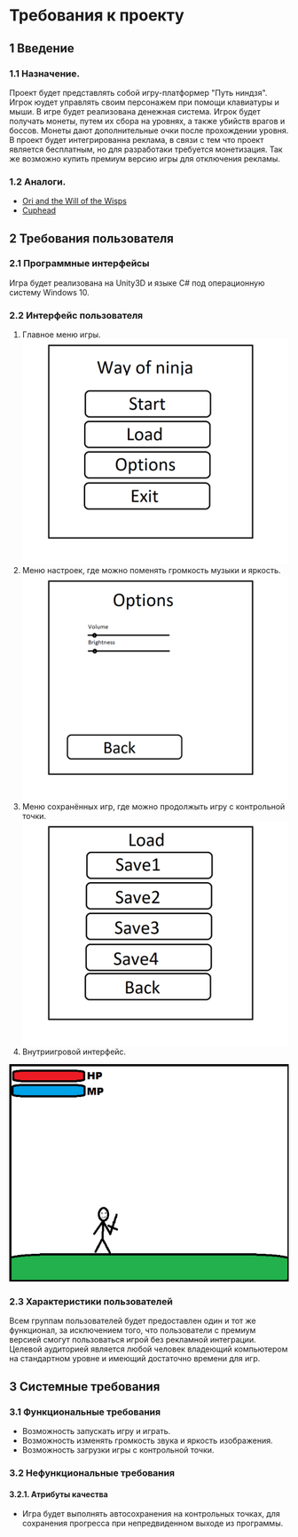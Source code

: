 # Требования к проекту
## 1 Введение
### 1.1 Назначение.
  Проект будет представлять собой игру-платформер "Путь ниндзя". Игрок юудет управлять своим персонажем при помощи клавиатуры и мыши. В игре будет реализована денежная система. Игрок будет получать монеты, путем их сбора на уровнях, а также убийств врагов и боссов. Монеты дают дополнительные очки после прохождении уровня. В проект будет интегрированна реклама, в связи с тем что проект является бесплатным, но для разработаки требуется монетизация. Так же возможно купить премиум версию игры для отключения рекламы.
### 1.2 Аналоги.
  * [Ori and the Will of the Wisps](https://www.orithegame.com/) 
  * [Cuphead](https://store.steampowered.com/app/268910/Cuphead/) 
## 2 Требования пользователя
### 2.1 Программные интерфейсы
  Игра будет реализована на Unity3D и языке C# под операционную систему Windows 10.
### 2.2 Интерфейс пользователя
  1) Главное меню игры.
  ![alt text](png/main_menu.png "Главное меню")
  2) Меню настроек, где можно поменять громкость музыки и яркость.
  ![alt text](png/options.png "Меню настроек")
  3) Меню сохранённых игр, где можно продолжыть игру с контрольной точки.
  ![alt text](png/save_menu.png "Меню сохранённых игр")
  4) Внутриигровой интерфейс.
  
  ![alt text](png/in-game_intrfc.png " Внутриигровой интерфейс")
### 2.3 Характеристики пользователей
  Всем группам пользователей будет предоставлен один и тот же функционал, за исключением того, что пользователи с премиум версией смогут пользоваться игрой без рекламной интеграции.
  Целевой аудиторией является любой человек владеющий компьютером на стандартном уровне и имеющий достаточно времени для игр.
## 3 Системные требования
### 3.1 Функциональные требования
* Возможность запускать игру и играть.
* Возможность изменять громкость звука и яркость изображения.
* Возможность загрузки игры с контрольной точки.
### 3.2 Нефункциональные требования
#### 3.2.1. Атрибуты качества
* Игра будет выполнять автосохранения на контрольных точках, для сохранения прогресса при непредвиденном выходе из программы.
